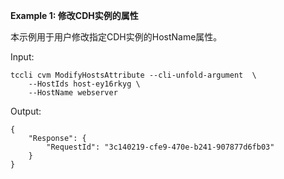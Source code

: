 **Example 1: 修改CDH实例的属性**

本示例用于用户修改指定CDH实例的HostName属性。

Input: 

```
tccli cvm ModifyHostsAttribute --cli-unfold-argument  \
    --HostIds host-ey16rkyg \
    --HostName webserver
```

Output: 
```
{
    "Response": {
        "RequestId": "3c140219-cfe9-470e-b241-907877d6fb03"
    }
}
```

